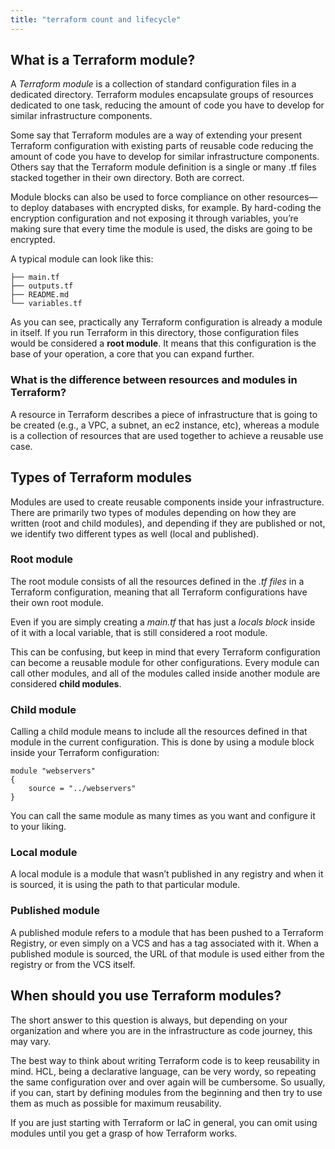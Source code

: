 ```yaml
---
title: "terraform count and lifecycle"
---
```

What is a Terraform module?
---------------------------

A _Terraform module_ is a collection of standard configuration files in a dedicated directory. Terraform modules encapsulate groups of resources dedicated to one task, reducing the amount of code you have to develop for similar infrastructure components.

Some say that Terraform modules are a way of extending your present Terraform configuration with existing parts of reusable code reducing the amount of code you have to develop for similar infrastructure components. Others say that the Terraform module definition is a single or many .tf files stacked together in their own directory. Both are correct.

Module blocks can also be used to force compliance on other resources—to deploy databases with encrypted disks, for example. By hard-coding the encryption configuration and not exposing it through variables, you’re making sure that every time the module is used, the disks are going to be encrypted. 

A typical module can look like this:

```
├── main.tf  
├── outputs.tf  
├── README.md  
└── variables.tf
```

As you can see, practically any Terraform configuration is already a module in itself. If you run Terraform in this directory, those configuration files would be considered a **root module**. It means that this configuration is the base of your operation, a core that you can expand further.

### What is the difference between resources and modules in Terraform?

A resource in Terraform describes a piece of infrastructure that is going to be created (e.g., a VPC, a subnet, an ec2 instance, etc), whereas a module is a collection of resources that are used together to achieve a reusable use case.

Types of Terraform modules
--------------------------

Modules are used to create reusable components inside your infrastructure. There are primarily two types of modules depending on how they are written (root and child modules), and depending if they are published or not, we identify two different types as well (local and published).

### Root module

The root module consists of all the resources defined in the _.tf files_ in a Terraform configuration, meaning that all Terraform configurations have their own root module. 

Even if you are simply creating a _main.tf_ that has just a _locals block_ inside of it with a local variable, that is still considered a root module. 

This can be confusing, but keep in mind that every Terraform configuration can become a reusable module for other configurations. Every module can call other modules, and all of the modules called inside another module are considered **child modules**.

### Child module

Calling a child module means to include all the resources defined in that module in the current configuration. This is done by using a module block inside your Terraform configuration:

```
module "webservers" 
{     
    source = "../webservers" 
}   
 ```

You can call the same module as many times as you want and configure it to your liking.

### Local module

A local module is a module that wasn’t published in any registry and when it is sourced, it is using the path to that particular module.

### Published module

A published module refers to a module that has been pushed to a Terraform Registry, or even simply on a VCS and has a tag associated with it. When a published module is sourced, the URL of that module is used either from the registry or from the VCS itself.

When should you use Terraform modules?
--------------------------------------

The short answer to this question is always, but depending on your organization and where you are in the infrastructure as code journey, this may vary.

The best way to think about writing Terraform code is to keep reusability in mind. HCL, being a declarative language, can be very wordy, so repeating the same configuration over and over again will be cumbersome. So usually, if you can, start by defining modules from the beginning and then try to use them as much as possible for maximum reusability. 

If you are just starting with Terraform or IaC in general, you can omit using modules until you get a grasp of how Terraform works.
